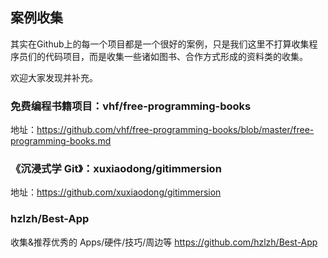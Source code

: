 ## 案例收集

其实在Github上的每一个项目都是一个很好的案例，只是我们这里不打算收集程序员们的代码项目，而是收集一些诸如图书、合作方式形成的资料类的收集。

欢迎大家发现并补充。

### 免费编程书籍项目：vhf/free-programming-books

地址：<https://github.com/vhf/free-programming-books/blob/master/free-programming-books.md>

### 《沉浸式学 Git》：xuxiaodong/gitimmersion

地址：https://github.com/xuxiaodong/gitimmersion

### hzlzh/Best-App

收集&推荐优秀的 Apps/硬件/技巧/周边等 https://github.com/hzlzh/Best-App
